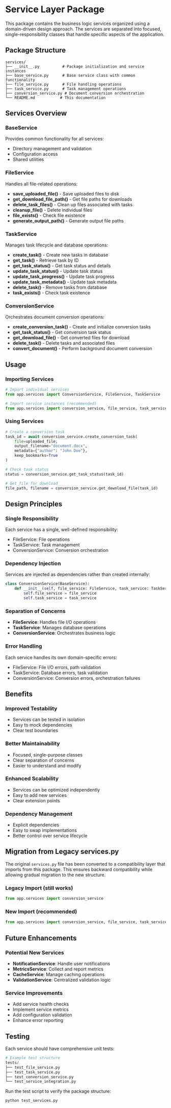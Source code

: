 # Service Layer Package

This package contains the business logic services organized using a domain-driven design approach. The services are separated into focused, single-responsibility classes that handle specific aspects of the application.

## Package Structure

```
services/
├── __init__.py          # Package initialization and service instances
├── base_service.py      # Base service class with common functionality
├── file_service.py      # File handling operations
├── task_service.py      # Task management operations
├── conversion_service.py # Document conversion orchestration
└── README.md           # This documentation
```

## Services Overview

### BaseService

Provides common functionality for all services:
- Directory management and validation
- Configuration access
- Shared utilities

### FileService

Handles all file-related operations:
- **save_uploaded_file()** - Save uploaded files to disk
- **get_download_file_path()** - Get file paths for downloads
- **delete_task_files()** - Clean up files associated with tasks
- **cleanup_file()** - Delete individual files
- **file_exists()** - Check file existence
- **generate_output_path()** - Generate output file paths

### TaskService

Manages task lifecycle and database operations:
- **create_task()** - Create new tasks in database
- **get_task()** - Retrieve task by ID
- **get_task_status()** - Get task status and details
- **update_task_status()** - Update task status
- **update_task_progress()** - Update task progress
- **update_task_metadata()** - Update task metadata
- **delete_task()** - Remove tasks from database
- **task_exists()** - Check task existence

### ConversionService

Orchestrates document conversion operations:
- **create_conversion_task()** - Create and initialize conversion tasks
- **get_task_status()** - Get conversion task status
- **get_download_file()** - Get converted files for download
- **delete_task()** - Delete tasks and associated files
- **convert_document()** - Perform background document conversion

## Usage

### Importing Services

```python
# Import individual services
from app.services import ConversionService, FileService, TaskService

# Import service instances (recommended)
from app.services import conversion_service, file_service, task_service
```

### Using Services

```python
# Create a conversion task
task_id = await conversion_service.create_conversion_task(
    file=uploaded_file,
    output_filename="document.docx",
    metadata={"author": "John Doe"},
    keep_bookmarks=True
)

# Check task status
status = conversion_service.get_task_status(task_id)

# Get file for download
file_path, filename = conversion_service.get_download_file(task_id)
```

## Design Principles

### Single Responsibility
Each service has a single, well-defined responsibility:
- FileService: File operations
- TaskService: Task management
- ConversionService: Conversion orchestration

### Dependency Injection
Services are injected as dependencies rather than created internally:
```python
class ConversionService(BaseService):
    def __init__(self, file_service: FileService, task_service: TaskService):
        self.file_service = file_service
        self.task_service = task_service
```

### Separation of Concerns
- **FileService**: Handles file I/O operations
- **TaskService**: Manages database operations
- **ConversionService**: Orchestrates business logic

### Error Handling
Each service handles its own domain-specific errors:
- FileService: File I/O errors, path validation
- TaskService: Database errors, task validation
- ConversionService: Conversion errors, orchestration failures

## Benefits

### Improved Testability
- Services can be tested in isolation
- Easy to mock dependencies
- Clear test boundaries

### Better Maintainability
- Focused, single-purpose classes
- Clear separation of concerns
- Easier to understand and modify

### Enhanced Scalability
- Services can be optimized independently
- Easy to add new services
- Clear extension points

### Dependency Management
- Explicit dependencies
- Easy to swap implementations
- Better control over service lifecycle

## Migration from Legacy services.py

The original `services.py` file has been converted to a compatibility layer that imports from this package. This ensures backward compatibility while allowing gradual migration to the new structure.

### Legacy Import (still works)
```python
from app.services import conversion_service
```

### New Import (recommended)
```python
from app.services import conversion_service, file_service, task_service
```

## Future Enhancements

### Potential New Services
- **NotificationService**: Handle user notifications
- **MetricsService**: Collect and report metrics
- **CacheService**: Manage caching operations
- **ValidationService**: Centralized validation logic

### Service Improvements
- Add service health checks
- Implement service metrics
- Add configuration validation
- Enhance error reporting

## Testing

Each service should have comprehensive unit tests:

```python
# Example test structure
tests/
├── test_file_service.py
├── test_task_service.py
├── test_conversion_service.py
└── test_service_integration.py
```

Run the test script to verify the package structure:
```bash
python test_services.py
```